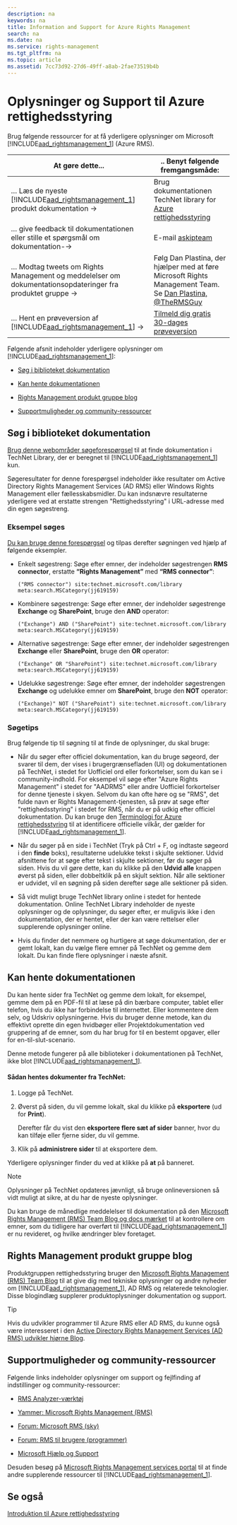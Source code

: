 ```yaml
---
description: na
keywords: na
title: Information and Support for Azure Rights Management
search: na
ms.date: na
ms.service: rights-management
ms.tgt_pltfrm: na
ms.topic: article
ms.assetid: 7cc73d92-27d6-49ff-a8ab-2fae73519b4b
---
```

# Oplysninger og Support til Azure rettighedsstyring
Brug følgende ressourcer for at få yderligere oplysninger om Microsoft [!INCLUDE[aad_rightsmanagement_1](../Token/aad_rightsmanagement_1_md.md)] (Azure RMS).

|At gøre dette...|.. Benyt følgende fremgangsmåde:|
|--------------------|------------------------------------|
|… Læs de nyeste [!INCLUDE[aad_rightsmanagement_1](../Token/aad_rightsmanagement_1_md.md)] produkt dokumentation →|Brug dokumentationen TechNet library for  [Azure rettighedsstyring](../Topic/Azure_Rights_Management.md)|
|… give feedback til dokumentationen eller stille et spørgsmål om dokumentation-→|E-mail [askipteam](mailto:%20askipteam@microsoft.com?subject=Documentation%20feedback)|
|… Modtag tweets om Rights Management og meddelelser om dokumentationsopdateringer fra produktet gruppe →|Følg Dan Plastina, der hjælper med at føre Microsoft Rights Management Team. Se [Dan Plastina, @TheRMSGuy](https://twitter.com/TheRMSGuy)|
|… Hent en prøveversion af [!INCLUDE[aad_rightsmanagement_1](../Token/aad_rightsmanagement_1_md.md)] →|[Tilmeld dig gratis 30-dages prøveversion](https://portal.microsoftonline.com/Signup/MainSignUp15.aspx?&amp;OfferId=A43415D3-404C-4df3-B31B-AAD28118A778&amp;dl=RIGHTSMANAGEMENT&amp;ali=1)|
Følgende afsnit indeholder yderligere oplysninger om [!INCLUDE[aad_rightsmanagement_1](../Token/aad_rightsmanagement_1_md.md)]:

-   [Søg i biblioteket dokumentation](../Topic/Information_and_Support_for_Azure_Rights_Management.md#BKMK_SearchTips)

-   [Kan hente dokumentationen](../Topic/Information_and_Support_for_Azure_Rights_Management.md#BKMK_Download)

-   [Rights Management produkt gruppe blog](../Topic/Information_and_Support_for_Azure_Rights_Management.md#BKMK_ProductGroupBlog)

-   [Supportmuligheder og community-ressourcer](../Topic/Information_and_Support_for_Azure_Rights_Management.md#BKMK_SupportOptions)

## <a name="BKMK_SearchTips"></a>Søg i biblioteket dokumentation
[Brug denne webområder søgeforespørgsel](http://www.bing.com/search?q=%28"Rights%20Management"%29%20site:technet.microsoft.com/library%20meta:search.MSCategory%28jj619159%29) til at finde dokumentation i TechNet Library, der er beregnet til [!INCLUDE[aad_rightsmanagement_1](../Token/aad_rightsmanagement_1_md.md)] kun.

Søgeresultater for denne forespørgsel indeholder ikke resultater om Active Directory Rights Management Services (AD RMS) eller Windows Rights Management eller fællesskabsmidler. Du kan indsnævre resultaterne yderligere ved at erstatte strengen "Rettighedsstyring" i URL-adresse med din egen søgestreng.

### Eksempel søges
[Du kan bruge denne forespørgsel](http://www.bing.com/search?q=%28"Rights%20Management"%29%20site:technet.microsoft.com/library%20meta:search.MSCategory%28jj619159%29) og tilpas derefter søgningen ved hjælp af følgende eksempler.

-   Enkelt søgestreng: Søge efter emner, der indeholder søgestrengen **RMS connector**, erstatte **“Rights Management”** med **“RMS connector”**:

    ```
    ("RMS connector") site:technet.microsoft.com/library meta:search.MSCategory(jj619159)
    ```

-   Kombinere søgestrenge: Søge efter emner, der indeholder søgestrenge **Exchange** og **SharePoint**, bruge den **AND** operator:

    ```
    ("Exchange") AND ("SharePoint") site:technet.microsoft.com/library meta:search.MSCategory(jj619159)
    ```

-   Alternative søgestrenge: Søge efter emner, der indeholder søgestrengen **Exchange** eller **SharePoint**, bruge den **OR** operator:

    ```
    ("Exchange" OR "SharePoint") site:technet.microsoft.com/library meta:search.MSCategory(jj619159)
    ```

-   Udelukke søgestrenge: Søge efter emner, der indeholder søgestrengen **Exchange** og udelukke emner om **SharePoint**, bruge den **NOT** operator:

    ```
    ("Exchange)" NOT ("SharePoint") site:technet.microsoft.com/library meta:search.MSCategory(jj619159)
    ```

### Søgetips
Brug følgende tip til søgning til at finde de oplysninger, du skal bruge:

-   Når du søger efter officiel dokumentation, kan du bruge søgeord, der svarer til dem, der vises i brugergrænsefladen (UI) og dokumentationen på TechNet, i stedet for Uofficiel ord eller forkortelser, som du kan se i community-indhold. For eksempel vil søge efter "Azure Rights Management" i stedet for "AADRMS" eller andre Uofficiel forkortelser for denne tjeneste i skyen. Selvom du kan ofte høre og se "RMS", det fulde navn er Rights Management-tjenesten, så prøv at søge efter "rettighedsstyring" i stedet for RMS, når du er på udkig efter officiel dokumentation. Du kan bruge den [Terminologi for Azure rettighedsstyring](../Topic/Terminology_for_Azure_Rights_Management.md) til at identificere officielle vilkår, der gælder for [!INCLUDE[aad_rightsmanagement_1](../Token/aad_rightsmanagement_1_md.md)].

-   Når du søger på en side i TechNet (Tryk på Ctrl + F, og indtaste søgeord i den **finde** boks), resultaterne udelukke tekst i skjulte sektioner. Udvid afsnittene for at søge efter tekst i skjulte sektioner, før du søger på siden. Hvis du vil gøre dette, kan du klikke på den **Udvid alle** knappen øverst på siden, eller dobbeltklik på en skjult sektion. Når alle sektioner er udvidet, vil en søgning på siden derefter søge alle sektioner på siden.

-   Så vidt muligt bruge TechNet library online i stedet for hentede dokumentation. Online TechNet Library indeholder de nyeste oplysninger og de oplysninger, du søger efter, er muligvis ikke i den dokumentation, der er hentet, eller der kan være rettelser eller supplerende oplysninger online.

-   Hvis du finder det nemmere og hurtigere at søge dokumentation, der er gemt lokalt, kan du vælge flere emner på TechNet og gemme dem lokalt. Du kan finde flere oplysninger i næste afsnit.

## <a name="BKMK_Download"></a>Kan hente dokumentationen
Du kan hente sider fra TechNet og gemme dem lokalt, for eksempel, gemme dem på en PDF-fil til at læse på din bærbare computer, tablet eller telefon, hvis du ikke har forbindelse til internettet. Eller kommentere dem selv, og Udskriv oplysningerne. Hvis du bruger denne metode, kan du effektivt oprette din egen hvidbøger eller Projektdokumentation ved gruppering af de emner, som du har brug for til en bestemt opgaver, eller for en-til-slut-scenario.

Denne metode fungerer på alle biblioteker i dokumentationen på TechNet, ikke blot [!INCLUDE[aad_rightsmanagement_1](../Token/aad_rightsmanagement_1_md.md)].

#### Sådan hentes dokumenter fra TechNet:

1.  Logge på TechNet.

2.  Øverst på siden, du vil gemme lokalt, skal du klikke på **eksportere** (ud for **Print**).

    Derefter får du vist den **eksportere flere sæt af sider** banner, hvor du kan tilføje eller fjerne sider, du vil gemme.

3.  Klik på **administrere sider** til at eksportere dem.

Yderligere oplysninger finder du ved at klikke på **at** på banneret.

> [!NOTE]
> Oplysninger på TechNet opdateres jævnligt, så bruge onlineversionen så vidt muligt at sikre, at du har de nyeste oplysninger.
> 
> Du kan bruge de månedlige meddelelser til dokumentation på den [Microsoft Rights Management (RMS) Team Blog og docs mærket](http://blogs.technet.com/b/rms/archive/tags/docs/) til at kontrollere om emner, som du tidligere har overført til [!INCLUDE[aad_rightsmanagement_1](../Token/aad_rightsmanagement_1_md.md)] er nu revideret, og hvilke ændringer blev foretaget.

## <a name="BKMK_ProductGroupBlog"></a>Rights Management produkt gruppe blog
Produktgruppen rettighedsstyring bruger den [Microsoft Rights Management (RMS) Team Blog](http://blogs.technet.com/b/rms/) til at give dig med tekniske oplysninger og andre nyheder om [!INCLUDE[aad_rightsmanagement_1](../Token/aad_rightsmanagement_1_md.md)], AD RMS og relaterede teknologier. Disse blogindlæg supplerer produktoplysninger dokumentation og support.

> [!TIP]
> Hvis du udvikler programmer til Azure RMS eller AD RMS, du kunne også være interesseret i den [Active Directory Rights Management Services (AD RMS) udvikler hjørne Blog](http://blogs.msdn.com/b/rms/).

## <a name="BKMK_SupportOptions"></a>Supportmuligheder og community-ressourcer
Følgende links indeholder oplysninger om support og fejlfinding af indstillinger og community-ressourcer:

-   [RMS Analyzer-værktøj](http://www.microsoft.com/en-us/download/details.aspx?id=46437)

-   [Yammer: Microsoft Rights Management (RMS)](http://www.yammer.com/AskIPTeam)

-   [Forum: Microsoft RMS (sky)](https://social.technet.microsoft.com/Forums/en-US/home?forum=rmscloud)

-   [Forum: RMS til brugere (programmer)](https://social.technet.microsoft.com/Forums/en-US/home?forum=rmsapps)

-   [Microsoft Hjælp og Support](http://go.microsoft.com/fwlink/?LinkId=243064)

Desuden besøg på [Microsoft Rights Management services portal](http://www.microsoft.com/rms) til at finde andre supplerende ressourcer til [!INCLUDE[aad_rightsmanagement_1](../Token/aad_rightsmanagement_1_md.md)].

## Se også
[Introduktion til Azure rettighedsstyring](../Topic/Getting_Started_with_Azure_Rights_Management.md)

